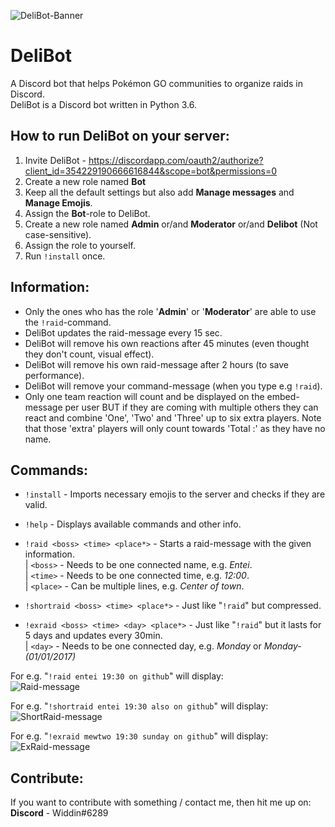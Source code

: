 ![DeliBot-Banner](https://github.com/OfficialWiddin/DeliBot/blob/master/images/DBanner.png)

# DeliBot
A Discord bot that helps Pokémon GO communities to organize raids in Discord.  
DeliBot is a Discord bot written in Python 3.6.


## How to run DeliBot on your server:
1. Invite DeliBot - https://discordapp.com/oauth2/authorize?client_id=354229190666616844&scope=bot&permissions=0
2. Create a new role named **Bot**
3. Keep all the default settings but also add **Manage messages** and **Manage Emojis**.
4. Assign the **Bot**-role to DeliBot.
5. Create a new role named **Admin** or/and **Moderator** or/and **Delibot** (Not case-sensitive).
6. Assign the role to yourself.
7. Run `!install` once.


## Information:
- Only the ones who has the role '**Admin**' or '**Moderator**' are able to use the ``!raid``-command.  
- DeliBot updates the raid-message every 15 sec.
- DeliBot will remove his own reactions after 45 minutes (even thought they don't count, visual effect).
- DeliBot will remove his own raid-message after 2 hours (to save performance).
- DeliBot will remove your command-message (when you type e.g `!raid`).
- Only one team reaction will count and be displayed on the embed-message per user BUT if they are coming with multiple others they can react and combine 'One', 'Two' and 'Three' up to six extra players. Note that those 'extra' players will only count towards 'Total :' as they have no name.


## Commands:
- `!install` - Imports necessary emojis to the server and checks if they are valid. 

- `!help` - Displays available commands and other info.  

- `!raid <boss> <time> <place*>` - Starts a raid-message with the given information.  
  | `<boss>` - Needs to be one connected name, e.g. *Entei*.  
  | `<time>` - Needs to be one connected time, e.g. *12:00*.  
  | `<place>` - Can be multiple lines, e.g. *Center of town*.  
  
- `!shortraid <boss> <time> <place*>` - Just like "`!raid`" but compressed.  

- `!exraid <boss> <time> <day> <place*>` - Just like "`!raid`" but it lasts for 5 days and updates every 30min.  
  | `<day>` - Needs to be one connected day, e.g. *Monday* or *Monday-(01/01/2017)*  
  
  
For e.g. "`!raid entei 19:30 on github`" will display:  
![Raid-message](https://github.com/OfficialWiddin/DeliBot/blob/master/images/Raid.PNG)


For e.g. "`!shortraid entei 19:30 also on github`" will display:  
![ShortRaid-message](https://github.com/OfficialWiddin/DeliBot/blob/master/images/ShortRaid.PNG)


For e.g. "`!exraid mewtwo 19:30 sunday on github`" will display:  
![ExRaid-message](https://github.com/OfficialWiddin/DeliBot/blob/master/images/ExRaid.png)

## Contribute:
If you want to contribute with something / contact me, then hit me up on:  
**Discord** - Widdin#6289
